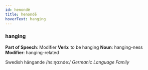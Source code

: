 ```yaml
---
id: henondë
title: henondë
hoverText: hanging
---
```


### hanging

**Part of Speech**: Modifier
**Verb**: to be hanging
**Noun**: hanging-ness
**Modifier**: hanging-related

Swedish hängande /hɛːŋɑːndeː/
*Germanic Language Family*